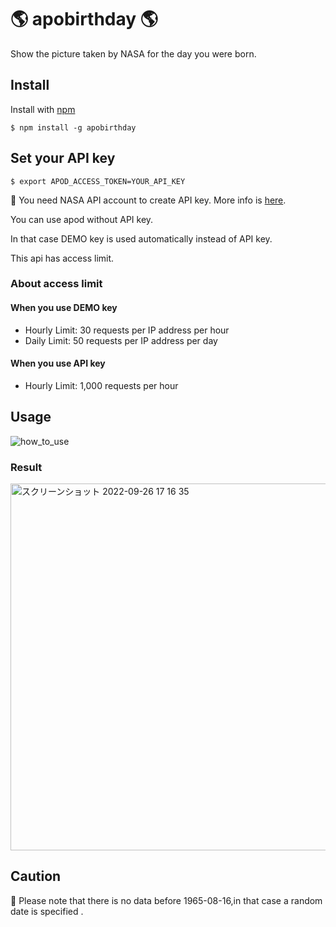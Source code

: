 # 🌎 apobirthday 🌎
Show the picture taken by NASA for the day you were born.

## Install
Install with [npm](https://www.npmjs.com/package/apobirthday)

```
$ npm install -g apobirthday
```

##  Set your API key

```
$ export APOD_ACCESS_TOKEN=YOUR_API_KEY
```

🔑 You need NASA API account to create API key. More info is [here](https://api.nasa.gov/).

You can use apod without API key.

In that case DEMO key is used automatically instead of API key.

This api has access limit.

### About access limit
#### When you use DEMO key
- Hourly Limit: 30 requests per IP address per hour
- Daily Limit: 50 requests per IP address per day

#### When you use API key
- Hourly Limit: 1,000 requests per hour

## Usage

![how_to_use](https://user-images.githubusercontent.com/81839214/192224899-c2ffdde5-8658-4fcb-b758-affe2edac455.gif)

### Result
<img width="587" alt="スクリーンショット 2022-09-26 17 16 35" src="https://user-images.githubusercontent.com/81839214/192227280-9c37d8aa-f4df-4bc0-90f1-7d78a4948bbd.png">

## Caution
🚨 Please note that there is no data before 1965-08-16,in that case a random date is specified .
